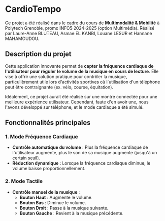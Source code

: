 # CardioTempo

Ce projet a été réalisé dans le cadre du cours de **Multimodalité & Mobilité** à Polytech Grenoble, promo INFO5 2024-2025 (option Multimédia).
Réalisé par Laure-Anne BLUTEAU, Asmae EL KANBI, Louane LESUR et Hannane MAHAMOUDOU.

## Description du projet

Cette application innovante permet de **capter la fréquence cardiaque de l'utilisateur pour réguler le volume de la musique en cours de lecture**. Elle vise à offrir une solution pratique pour contrôler la musique, particulièrement utile lors d'activités sportives où l'utilisation d'un téléphone peut être contraignante (ex. vélo, course, équitation).

Idéalement, ce projet aurait été réalisé sur une montre connectée pour une meilleure expérience utilisateur. Cependant, faute d'en avoir une, nous l'avons développé sur téléphone, et le mode cardiaque a été simulé.

## Fonctionnalités principales

### 1. Mode Fréquence Cardiaque
- **Contrôle automatique du volume** : Plus la fréquence cardiaque de l'utilisateur augmente, plus le son de sa musique augmente (jusqu'à un certain seuil).
- **Réduction dynamique** : Lorsque la fréquence cardiaque diminue, le volume baisse proportionnellement.

### 2. Mode Tactile
- **Contrôle manuel de la musique** :
  - **Bouton Haut** : Augmente le volume.
  - **Bouton Bas** : Diminue le volume.
  - **Bouton Droit** : Passe à la musique suivante.
  - **Bouton Gauche** : Revient à la musique précédente.
